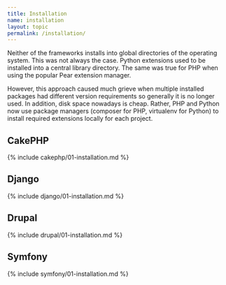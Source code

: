 ```yaml
---
title: Installation
name: installation
layout: topic
permalink: /installation/
---
```


Neither of the frameworks installs into global directories of the operating system. This was not always the case. Python extensions used to be installed into a central library directory. The same was true for PHP when using the popular Pear extension manager. 

However, this approach caused much grieve when multiple installed packages had different version requirements so generally it is no longer used. In addition, disk space nowadays is cheap. Rather, PHP and Python now use package managers (composer for PHP, virtualenv for Python) to install required extensions locally for each project.  

## CakePHP
{% include cakephp/01-installation.md %}

## Django
{% include django/01-installation.md %}

## Drupal
{% include drupal/01-installation.md %}

## Symfony
{% include symfony/01-installation.md %}

